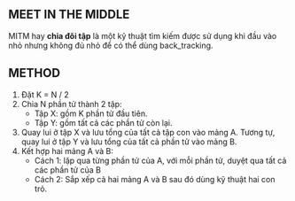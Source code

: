 ## **MEET IN THE MIDDLE**
MITM hay **chia đôi tập** là một kỹ thuật tìm kiếm được sử dụng khi đầu vào nhỏ nhưng không đủ nhỏ để có thể dùng back_tracking.

## METHOD 
1. Đặt K = N / 2 
2. Chia N phần tử thành 2 tập: 
    - Tập X: gồm K phần tử đầu tiên. 
    - Tập Y: gồm tất cả các phần tử còn lại.
3. Quay lui ở tập X và lưu tổng của tất cả tập con vào mảng A. 
   Tương tự, quay lui ở tập Y và lưu tổng của tất cả phần tử vào mảng B. 
4. Kết hợp hai mảng A và B: 
    - Cách 1: lặp qua từng phần tử của A, với mỗi phần tử, duyệt qua tất cả các phần tử của B 
    - Cách 2: Sắp xếp cả hai mảng A và B sau đó dùng kỹ thuật hai con trỏ. 